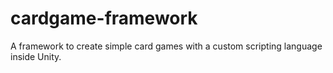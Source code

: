 # cardgame-framework

A framework to create simple card games with a custom scripting language inside Unity.

